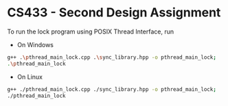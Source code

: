 # CS433 - Second Design Assignment
To run the lock program using POSIX Thread Interface, run

- On Windows
```bash
g++ .\pthread_main_lock.cpp .\sync_library.hpp -o pthread_main_lock; 
.\pthread_main_lock
```

- On Linux
```bash
g++ ./pthread_main_lock.cpp ./sync_library.hpp -o pthread_main_lock; 
./pthread_main_lock
```